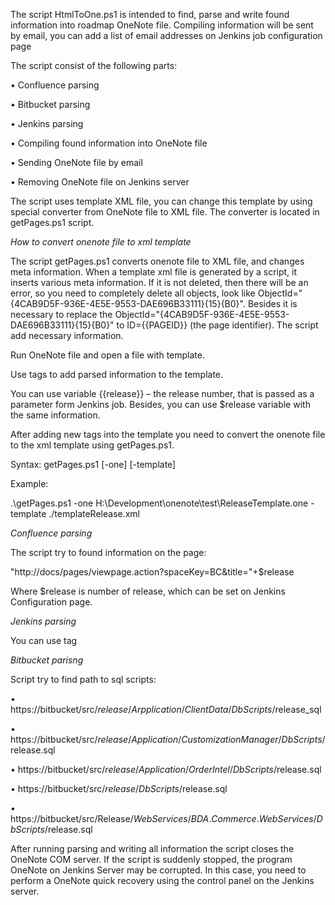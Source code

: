 The script HtmlToOne.ps1 is intended to find, parse and write found information into roadmap OneNote file. Compiling information will be sent by email, you can add a list of email addresses on Jenkins job configuration page

The script consist of the following parts:

• Confluence parsing

• Bitbucket parsing

• Jenkins parsing

• Compiling found information into OneNote file

• Sending OneNote file by email

• Removing OneNote file on Jenkins server

The script uses template XML file, you can change this template by using special converter from OneNote file to XML file. The converter is located in getPages.ps1 script.

*How to convert onenote file to xml template*

The script getPages.ps1 converts onenote file to XML file, and changes meta information. When a template xml file is generated by a script, it inserts various meta information. If it is not deleted, then there will be an error, so you need to completely delete all objects, look like  ObjectId="{4CAB9D5F-936E-4E5E-9553-DAE696B33111}{15}{B0}". Besides it is necessary to replace the ObjectId="{4CAB9D5F-936E-4E5E-9553-DAE696B33111}{15}{B0}" to ID={{PAGEID}} (the page identifier). The script add necessary information.

Run OneNote file and open a file with template.

Use tags to add parsed information to the template. 

You can use variable {{release}} – the release number, that is passed as a parameter form Jenkins job. Besides, you can use $release variable with the same information.
 

After adding new tags into the template you need to convert the onenote file to the xml template using getPages.ps1.

Syntax: getPages.ps1 [-one]<path to onenote template> [-template]<path to xml template to be generated>

Example: 

.\getPages.ps1 -one H:\Development\onenote\test\ReleaseTemplate.one -template ./templateRelease.xml

*Confluence parsing*

The script try to found information on the page:

"http://docs/pages/viewpage.action?spaceKey=BC&title="+$release

Where $release is number of release, which can be set on Jenkins Configuration page.

*Jenkins parsing*

You can use tag <span style="display:none"> inside the script to hide unnecessary lines. 

*Bitbucket parisng*

Script try to find path to sql scripts: 

• https://bitbucket/src/$release/Arpplication/ClientData/DbScripts/$release_sql

• https://bitbucket/src/$release/Application/CustomizationManager/DbScripts/$release.sql

• https://bitbucket/src/$release/Application/OrderIntel/DbScripts/$release.sql

• https://bitbucket/src/$release/DbScripts/$release.sql

• https://bitbucket/src/Release$/WebServices/BDA.Commerce.WebServices/DbScripts/$release.sql 

After running parsing and writing all information the script closes the OneNote COM server. If the script is suddenly stopped, the program OneNote on Jenkins Server may be corrupted. In this case, you need to perform a OneNote quick recovery using the control panel on the Jenkins server.

